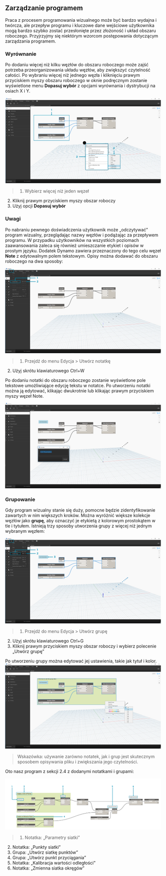 

## Zarządzanie programem

Praca z procesem programowania wizualnego może być bardzo wydajna i twórcza, ale przepływ programu i kluczowe dane wejściowe użytkownika mogą bardzo szybko zostać przesłonięte przez złożoność i układ obszaru roboczego. Przyjrzyjmy się niektórym wzorcom postępowania dotyczącym zarządzania programem.

### Wyrównanie

Po dodaniu więcej niż kilku węzłów do obszaru roboczego może zajść potrzeba przeorganizowania układu węzłów, aby zwiększyć czytelność całości. Po wybraniu więcej niż jednego węzła i kliknięciu prawym przyciskiem myszy obszaru roboczego w oknie podręcznym zostanie wyświetlone menu **Dopasuj wybór** z opcjami wyrównania i dystrybucji na osiach X i Y.

![Wyrównanie](images/3-4/00-Align.png)

> 1. Wybierz więcej niż jeden węzeł
2. Kliknij prawym przyciskiem myszy obszar roboczy
3. Użyj opcji **Dopasuj wybór**

### Uwagi

Po nabraniu pewnego doświadczenia użytkownik może „odczytywać” program wizualny, przeglądając nazwy węzłów i podążając za przepływem programu. W przypadku użytkowników na wszystkich poziomach zaawansowania zaleca się również umieszczanie etykiet i opisów w prostym języku. Dodatek Dynamo zawiera przeznaczony do tego celu węzeł **Note** z edytowalnym polem tekstowym. Opisy można dodawać do obszaru roboczego na dwa sposoby:

![Uwagi](images/3-4/01-Notes01.png)

> 1. Przejdź do menu Edycja > Utwórz notatkę
2. Użyj skrótu klawiaturowego Ctrl+W

Po dodaniu notatki do obszaru roboczego zostanie wyświetlone pole tekstowe umożliwiające edycję tekstu w notatce. Po utworzeniu notatki można ją edytować, klikając dwukrotnie lub klikając prawym przyciskiem myszy węzeł Note.

![Edycja notatki](images/3-4/02-Notes02.png)

### Grupowanie

Gdy program wizualny stanie się duży, pomocne będzie zidentyfikowanie zawartych w nim większych kroków. Można wyróżnić większe kolekcje węzłów jako **grupę**, aby oznaczyć je etykietą z kolorowym prostokątem w tle i tytułem. Istnieją trzy sposoby utworzenia grupy z więcej niż jednym wybranym węzłem:

![Grupy](images/3-4/04-Groups01.png)

> 1. Przejdź do menu Edycja > Utwórz grupę
2. Użyj skrótu klawiaturowego Ctrl+G
3. Kliknij prawym przyciskiem myszy obszar roboczy i wybierz polecenie „Utwórz grupę”

Po utworzeniu grupy można edytować jej ustawienia, takie jak tytuł i kolor. ![Ustawienia grupy](images/3-4/05-Groups02.png)

> Wskazówka: używanie zarówno notatek, jak i grup jest skutecznym sposobem opisywania pliku i zwiększania jego czytelności.

Oto nasz program z sekcji 2.4 z dodanymi notatkami i grupami:

![Przykład grupowania](images/3-4/03-Groups00.png)

> 1. Notatka: „Parametry siatki”
2. Notatka: „Punkty siatki”
3. Grupa: „Utwórz siatkę punktów”
4. Grupa: „Utwórz punkt przyciągania”
5. Notatka: „Kalibracja wartości odległości”
6. Notatka: „Zmienna siatka okręgów”

